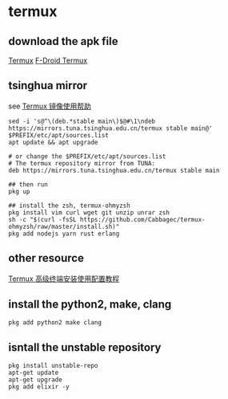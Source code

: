 # termux

## download the apk file
[Termux](https://termux.com/)
[F-Droid Termux](https://f-droid.org/repository/browse/?fdid=com.termux)

## tsinghua mirror
see [Termux 镜像使用帮助](https://mirrors.tuna.tsinghua.edu.cn/help/termux/)

``` shell
sed -i 's@^\(deb.*stable main\)$@#\1\ndeb https://mirrors.tuna.tsinghua.edu.cn/termux stable main@' $PREFIX/etc/apt/sources.list
apt update && apt upgrade

# or change the $PREFIX/etc/apt/sources.list
# The termux repository mirror from TUNA:
deb https://mirrors.tuna.tsinghua.edu.cn/termux stable main

## then run
pkg up

## install the zsh, termux-ohmyzsh
pkg install vim curl wget git unzip unrar zsh
sh -c "$(curl -fsSL https://github.com/Cabbagec/termux-ohmyzsh/raw/master/install.sh)"
pkg add nodejs yarn rust erlang
```

## other resource
[Termux 高级终端安装使用配置教程](https://www.sqlsec.com/2018/05/termux.html)

## install the python2, make, clang

``` shell
pkg add python2 make clang
```

## isntall the unstable repository

``` shell
pkg install unstable-repo
apt-get update
apt-get upgrade
pkg add elixir -y
```

